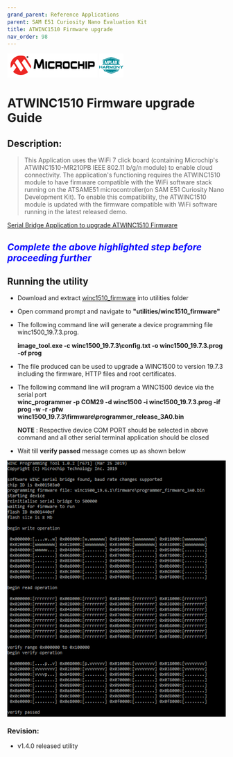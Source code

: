 ```yaml
---
grand_parent: Reference Applications
parent: SAM E51 Curiosity Nano Evaluation Kit
title: ATWINC1510 Firmware upgrade
nav_order: 98
---
```


<img src = "images/microchip_logo.png">
<img src = "images/microchip_mplab_harmony_logo_small.png">

# ATWINC1510 Firmware upgrade Guide

## Description:

> This Application uses the WiFi 7 click board (containing Microchip's  ATWINC1510-MR210PB IEEE 802.11 b/g/n module) to enable cloud connectivity. The application's functioning requires the ATWINC1510 module to have firmware compatible with the WiFi software stack running on the ATSAME51 microcontroller(on SAM E51 Curiosity Nano Development Kit). To enable this compatibility, the ATWINC1510 module is updated with the firmware compatible with WiFi software running in the latest released demo.  

[Serial Bridge Application to upgrade ATWINC1510 Firmware](./winc1510_firmware_upgrade_serial_bridge/readme.md)


## <span style="color:blue"> *Complete the above highlighted step before proceeding further* </span>

## Running the utility
- Download and extract [winc1510_firmware](https://github.com/MicrochipTech/MPLAB-Harmony-Reference-Apps/releases/latest/download/winc1510_firmware.zip
) into utilities folder
- Open command prompt and navigate to **"utilities/winc1510_firmware"**
- The following command line will generate a device programming file winc1500_19.7.3.prog.

  **image_tool.exe -c winc1500_19.7.3\config.txt -o winc1500_19.7.3.prog -of prog**  

- The file produced can be used to upgrade a WINC1500 to version 19.7.3 including the firmware, HTTP files and root
certificates.
- The following command line will program a WINC1500 device via the serial port   
    **winc_programmer -p COM29 -d winc1500 -i winc1500_19.7.3.prog -if prog -w -r -pfw winc1500_19.7.3\firmware\programmer_release_3A0.bin**

    **NOTE** : Respective device COM PORT should be selected in above command and all other serial terminal application should be closed
- Wait till **verify passed** message comes up as shown below  
<img src = "images/firmware_upg.png" align="middle">

### Revision:
- v1.4.0 released utility
